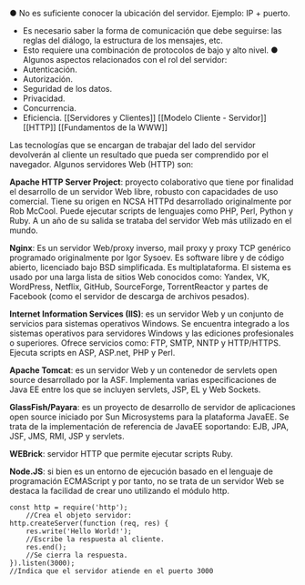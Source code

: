 ● No es suficiente conocer la ubicación del servidor. Ejemplo: IP + puerto. 
* Es necesario saber la forma de comunicación que debe seguirse: las reglas del diálogo, la estructura de los mensajes, etc. 
* Esto requiere una combinación de protocolos de bajo y alto nivel. 
● Algunos aspectos relacionados con el rol del servidor: 
* Autenticación. 
* Autorización.
* Seguridad de los datos.
* Privacidad. 
* Concurrencia. 
* Eficiencia.
[[Servidores y Clientes]]
[[Modelo Cliente - Servidor]]
[[HTTP]]
[[Fundamentos de la WWW]]

Las tecnologías que se encargan de trabajar del lado del servidor devolverán al cliente un resultado que pueda ser comprendido por el navegador. Algunos servidores Web (HTTP) son: 

**Apache HTTP Server Project**: proyecto colaborativo que tiene por finalidad el desarrollo de un servidor Web libre, robusto con capacidades de uso comercial. Tiene su origen en NCSA HTTPd desarrollado originalmente por Rob McCool. Puede ejecutar scripts de lenguajes como PHP, Perl, Python y Ruby. 
A un año de su salida se trataba del servidor Web más utilizado en el mundo.

**Nginx**: Es un servidor Web/proxy inverso, mail proxy y proxy TCP genérico programado originalmente por Igor Sysoev. Es software libre y de código abierto, licenciado bajo BSD simplificada. Es multiplataforma. 
El sistema es usado por una larga lista de sitios Web conocidos como: Yandex, VK, WordPress, Netflix, GitHub, SourceForge, TorrentReactor y partes de Facebook (como el servidor de descarga de archivos pesados).

**Internet Information Services (IIS)**: es un servidor Web y un conjunto de servicios para sistemas operativos Windows. Se encuentra integrado a los sistemas operativos para servidores Windows y las ediciones profesionales o superiores. Ofrece servicios como: FTP, SMTP, NNTP y HTTP/HTTPS. Ejecuta scripts en ASP, ASP.net, PHP y Perl. 

**Apache Tomcat**: es un servidor Web y un contenedor de servlets open source desarrollado por la ASF. Implementa varias especificaciones de Java EE entre los que se incluyen servlets, JSP, EL y Web Sockets.

**GlassFish/Payara**: es un proyecto de desarrollo de servidor de aplicaciones open source iniciado por Sun Microsystems para la plataforma JavaEE. Se trata de la implementación de referencia de JavaEE soportando: EJB, JPA, JSF, JMS, RMI, JSP y servlets.

**WEBrick**: servidor HTTP que permite ejecutar scripts Ruby.

**Node.JS**: si bien es un entorno de ejecución basado en el lenguaje de programación ECMAScript y por tanto, no se trata de un servidor Web se destaca la facilidad de crear uno utilizando el módulo http. 

	const http = require('http');
		//Crea el objeto servidor: 
	http.createServer(function (req, res) {
		res.write('Hello World!'); 
		//Escribe la respuesta al cliente.
		res.end();
		//Se cierra la respuesta. 
	}).listen(3000);
	//Indica que el servidor atiende en el puerto 3000